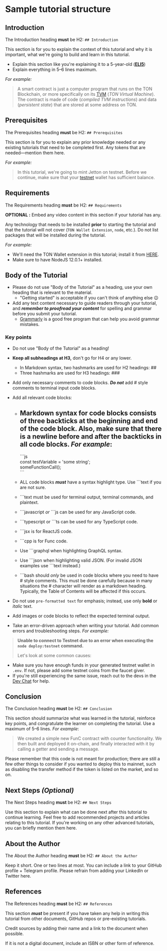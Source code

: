 # Sample tutorial structure 

## Introduction

The Introduction heading **must** be H2: `## Introduction`

This section is for you to explain the context of this tutorial and why it is important, what we're going to build and learn in this tutorial.

- Explain this section like you're explaining it to a 5-year-old (**[ELI5](https://www.dictionary.com/e/slang/eli5/)**)
- Explain everything in 5–6 lines maximum.

*For example:*

>A smart contract is just a computer program that runs on the TON Blockchain, or more specifically on its [TVM](/learn/tvm-instructions/tvm-overview) (_TON Virtual Machine_). The contract is made of code (_compiled TVM instructions_) and data (_persistent state_) that are stored at some address on TON.

## Prerequisites

The Prerequisites heading **must** be H2: `## Prerequisites`

This section is for you to explain any prior knowledge needed or any existing tutorials that need to be completed first. Any tokens that are needed—mention them here.

*For example:*

>In this tutorial, we're going to mint Jetton on testnet. Before we continue, make sure that your [testnet](/develop/smart-contracts/environment/testnet) wallet has sufficient balance. 

## Requirements

The Requirements heading **must** be H2: `## Requirements`

**OPTIONAL :** Embed any video content in this section if your tutorial has any.

Any technology that needs to be installed **prior** to starting the tutorial and that the tutorial will not cover (`TON Wallet Extension`, `node`, etc.). Do not list packages that will be installed during the tutorial.

*For example:*

- We'll need the TON Wallet extension in this tutorial; install it from [HERE](https://chrome.google.com/webstore/detail/ton-wallet/nphplpgoakhhjchkkhmiggakijnkhfnd).
- Make sure to have NodeJS 12.0.1+ installed.

## Body of the Tutorial

- Please do not use "Body of the Tutorial" as a heading, use your own heading that is relevant to the material.
  - "Getting started" is acceptable if you can't think of anything else 😉
- Add any text content necessary to guide readers through your tutorial, and ***remember to proofread your content*** for spelling and grammar before you submit your tutorial.
  - [Grammarly](http://grammarly.com) is a good free program that can help you avoid grammar mistakes.

### Key points

- Do not use "Body of the Tutorial" as a heading!
- **Keep all subheadings at H3,** don't go for H4 or any lower.
    - In Markdown syntax, two hashmarks are used for H2 headings: ##
    - Three hashmarks are used for H3 headings: ###
- Add only necessary comments to code blocks. ***Do not*** add # style comments to terminal input code blocks.
- Add all relevant code blocks:
    - Markdown syntax for code blocks consists of three backticks at the beginning and end of the code block.  Also, make sure that there is a newline before and after the backticks in all code blocks. *For example*:
        - 
        \```js  
        const testVariable = 'some string';  
        someFunctionCall();  
        \```  
        
    - ALL code blocks ***must*** have a syntax highlight type. Use ```text if you are not sure.
    - \```text must be used for terminal output, terminal commands, and plaintext.
    - \```javascript *or* ```js can be used for any JavaScript code.
    - \```typescript or ```ts can be used for any TypeScript code.
    - \```jsx is for ReactJS code.
    - \```cpp is for Func code.
    - Use \```graphql when highlighting GraphQL syntax.
    - Use \```json when highlighting valid JSON. (For invalid JSON examples use \```text instead.)
    - \```bash should *only* be used in code blocks where you need to have # style comments. This must be done carefully because in many situations the # character will render as a markdown heading. Typically, the Table of Contents will be affected if this occurs.
- Do not use `pre-formatted text` for emphasis; instead, use only **bold** or *italic* text.
- Add images or code blocks to reflect the expected terminal output.

- Take an error-driven approach when writing your tutorial. Add common errors and troubleshooting steps. *For example:*

> **Unable to connect to Testnet due to an error when executing the
> `node deploy:testnet` command.** 
>
> Let's look at some common causes:
>  
* Make sure you have enough funds in your generated testnet wallet in `.env`. If not, please add some testnet coins from the faucet giver. 
* If you're still experiencing the same issue, reach out to the devs in the [Dev Chat](https://t.me/TonDev_eng/) for help.
>

## Conclusion

The Conclusion heading **must** be H2: `## Conclusion`

This section should summarize what was learned in the tutorial, reinforce key points, and congratulate the learner on completing the tutorial. Use a maximum of 5–6 lines.
*For example*:

> We created a simple new FunC contract with counter functionality. We then built and deployed it on-chain, and finally interacted with it by calling a getter and sending a message.


Please remember that this code is not meant for production; there are still a few other things to consider if you wanted to deploy this to mainnet, such as disabling the transfer method if the token is listed on the market, and so on.
>

## Next Steps *(Optional)*

The Next Steps heading **must** be H2: `## Next Steps`

Use this section to explain what can be done next after this tutorial to continue learning.
Feel free to add recommended projects and articles relating to this tutorial.
If you're working on any other advanced tutorials, you can briefly mention them here.

## About the Author

The About the Author heading **must** be H2: `## About the Author`

Keep it short. One or two lines at most. You can include a link to your GitHub profile + Telegram profile. Please refrain from adding your LinkedIn or Twitter here.

## References

The References heading **must** be H2: `## References`

This section ***must*** be present if you have taken any help in writing this tutorial from other documents, GitHub repos or pre-existing tutorials.

Credit sources by adding their name and a link to the document when possible.

If it is not a digital document, include an ISBN or other form of reference.